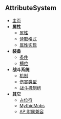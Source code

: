 ## AttributeSystem

- [主页](README.md)
- **属性**
  - [属性](属性/Attribute.md)
  - [读取格式](属性/ReadPattern.md)
  - [属性实现](属性/Realise.md)
- **装备**
  - [条件](装备/Condition.md)
  - [槽位](装备/Slot.md)
- **战斗系统**
  - [机制](战斗系统/Mechanic.md)
  - [伤害类型](战斗系统/DamageType.md)
  - [战斗机制组](战斗系统/Fight.md)
- **其它**
  - [占位符](其它/PlaceHolder.md)
  - [MythicMobs](其它/MythicMobs.md)
  - [AP 附属兼容](其它/APDepend.md)
